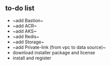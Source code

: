## to-do list
* ~add Bastion~
* ~add ACR~
* ~add AKS~
* ~add Redis~
* ~add Storage~
* ~add Private-link (from vpc to data source)~
* download installer package and license
* install and register
